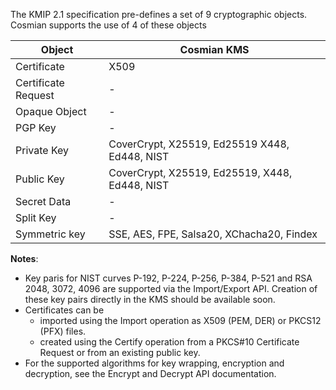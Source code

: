 The KMIP 2.1 specification pre-defines a set of 9 cryptographic objects. Cosmian supports the use of 4 of these objects

| Object              | Cosmian KMS                                    |
|---------------------|------------------------------------------------|
| Certificate         | X509                                           |
| Certificate Request | -                                              |
| Opaque Object       | -                                              |
| PGP Key             | -                                              |
| Private Key         | CoverCrypt, X25519, Ed25519 X448, Ed448, NIST  |
| Public Key          | CoverCrypt, X25519, Ed25519, X448, Ed448, NIST |
| Secret Data         | -                                              |
| Split Key           | -                                              |
| Symmetric key       | SSE, AES, FPE, Salsa20, XChacha20, Findex      |

**Notes**:

 - Key paris for NIST curves P-192, P-224, P-256, P-384, P-521 and RSA 2048, 3072, 4096 are supported via the Import/Export API. 
     Creation of these key pairs directly in the KMS should be available soon.
 - Certificates can be 
     - imported using the Import operation as X509 (PEM, DER) or PKCS12 (PFX) files.
     - created using the Certify operation from a PKCS#10 Certificate Request or from an existing public key.
 - For the supported algorithms for key wrapping, encryption and decryption, see the Encrypt and Decrypt
      API documentation.
